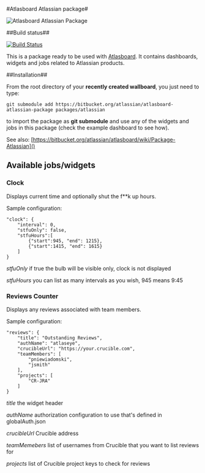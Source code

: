#Atlasboard Atlassian package#

![Atlasboard Atlassian Package](https://bitbucket.org/atlassian/atlasboard-atlassian-package/raw/master/screenshots/screenshot1.jpeg)

##Build status##

[![Build Status](https://drone.io/bitbucket.org/atlassian/atlasboard-atlassian-package/status.png)](https://drone.io/bitbucket.org/atlassian/atlasboard-atlassian-package/latest)

This is a package ready to be used with [Atlasboard](http://atlasboard.bitbucket.org). It contains dashboards, widgets and jobs related to Atlassian products.

##Installation##

From the root directory of your **recently created wallboard**, you just need to type:

    git submodule add https://bitbucket.org/atlassian/atlasboard-atlassian-package packages/atlassian

to import the package as **git submodule** and use any of the widgets and jobs in this package (check the example dashboard to see how).

See also: [https://bitbucket.org/atlassian/atlasboard/wiki/Package-Atlassian]()

## Available jobs/widgets

### Clock

Displays current time and optionally shut the f**k up hours.

Sample configuration:

	"clock": {
		"interval": 0,
		"stfuOnly": false,
		"stfuHours":[
			{"start":945, "end": 1215},
			{"start":1415, "end": 1615}
		]
	}

*stfuOnly* if true the bulb will be visible only, clock is not displayed

*stfuHours* you can list as many intervals as you wish, 945 means 9:45

### Reviews Counter

Displays any reviews associated with team members.

Sample configuration:

	"reviews": {
		"title": "Outstanding Reviews",
		"authName": "atlaseye",
		"crucibleUrl": "https://your.crucible.com",
		"teamMembers": [
			"pniewiadomski",
			"jsmith"
		],
		"projects": [
			"CR-JRA"
		]
	}

*title* the widget header

*authName* authorization configuration to use that's defined in globalAuth.json

*crucibleUrl* Crucible address

*teamMemebers* list of usernames from Crucible that you want to list reviews for

*projects* list of Crucible project keys to check for reviews
